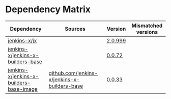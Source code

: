 # Dependency Matrix

Dependency | Sources | Version | Mismatched versions
---------- | ------- | ------- | -------------------
[jenkins-x/jx](https://github.com/jenkins-x/jx) |  | [2.0.999](https://github.com/jenkins-x/jx/releases/tag/v2.0.999) | 
[jenkins-x/jenkins-x-builders-base](https://github.com/jenkins-x/jenkins-x-builders-base) |  | [0.0.72](https://github.com/jenkins-x/jenkins-x-builders-base/releases/tag/v0.0.72) | 
[jenkins-x/jenkins-x-builders-base-image](https://github.com/jenkins-x/jenkins-x-builders-base-image) | [github.com/jenkins-x/jenkins-x-builders-base](https://github.com/jenkins-x/jenkins-x-builders-base.git) | [0.0.33]() | 

